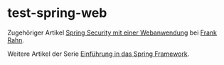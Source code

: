 test-spring-web
===============

Zugehöriger Artikel [Spring Security mit einer Webanwendung](https://www.frank-rahn.de/spring-security-mit-einer-webanwendung/?utm_source=github&utm_medium=readme&utm_campaign=test-spring-simple&utm_content=develop-spring-security-mit-einer-webanwendung "Spring Security mit einer Webanwendung bei Frank Rahn") bei [Frank Rahn](https://www.frank-rahn.de/?utm_source=github&utm_medium=readme&utm_campaign=test-spring-simple&utm_content=develop-spring-security-mit-einer-webanwendung "Homepage von Frank Rahn").

Weitere Artikel der Serie [Einführung in das Spring Framework](https://www.frank-rahn.de/einfuehrung-spring-framework/?utm_source=github&utm_medium=readme&utm_campaign=test-spring-simple&utm_content=develop-spring-security-mit-einer-webanwendung "Einführung in das Spring Framework bei Frank Rahn").